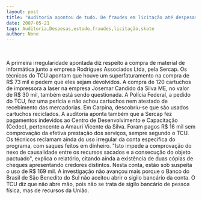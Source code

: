 ```yaml
---
layout: post
title: "Auditoria apontou de tudo. De fraudes em licitação até despesas sem comprovação"
date: 2007-05-21
tags: Auditoria,Despesas,estudo,fraudes,licitação,skate
author: None
---
```


&nbsp;

A primeira irregularidade apontada diz respeito &agrave; compra de material de inform&aacute;tica junto a empresa Rodrigues Associados Ltda, pela Sercap. Os t&eacute;cnicos do TCU apontam que houve um superfaturamento na compra de R$ 73 mil e pedem que eles sejam devolvidos.
A compra de 120 cartuchos de impressora a laser na empresa Josemar Candido da Silva ME, no valor de R$ 30 mil, tamb&eacute;m est&aacute; sendo questionada. A Pol&iacute;cia Federal, a pedido do TCU, fez uma per&iacute;cia e n&atilde;o achou cartuchos nem atestado de recebimento das mercadorias. Em Carpina, descobriu-se que s&atilde;o usados cartuchos reciclados.
A auditoria aponta tamb&eacute;m que a Sercap fez pagamentos indevidos ao Centro de Desenvolvimento e Capacita&ccedil;&atilde;o (Cedec), pertencente a Amauri Vicente da Silva. Foram pagos R$ 16 mil sem comprova&ccedil;&atilde;o da efetiva presta&ccedil;&atilde;o dos servi&ccedil;os, sempre segundo o TCU.
Os t&eacute;cnicos reclamam ainda do uso irregular da conta espec&iacute;fica do programa, com saques feitos em dinheiro. &quot;Isto impede a comprova&ccedil;&atilde;o do nexo de causalidade entre os recursos sacados e a consecu&ccedil;&atilde;o do objeto pactuado&quot;, explica o relat&oacute;rio, citando ainda a exist&ecirc;ncia de duas c&oacute;pias de cheques apresentando credores distintos. Nesta conta, est&atilde;o sob suspeita o uso de R$ 169 mil. A investiga&ccedil;&atilde;o n&atilde;o avan&ccedil;ou mais porque o Banco do Brasil de S&atilde;o Benedito do Sul n&atilde;o aceitou abrir o sigilo banc&aacute;rio da conta. O TCU diz que n&atilde;o abre m&atilde;o, pois n&atilde;o se trata de sigilo banc&aacute;rio de pessoa f&iacute;sica, mas de recursos da Uni&atilde;o. 